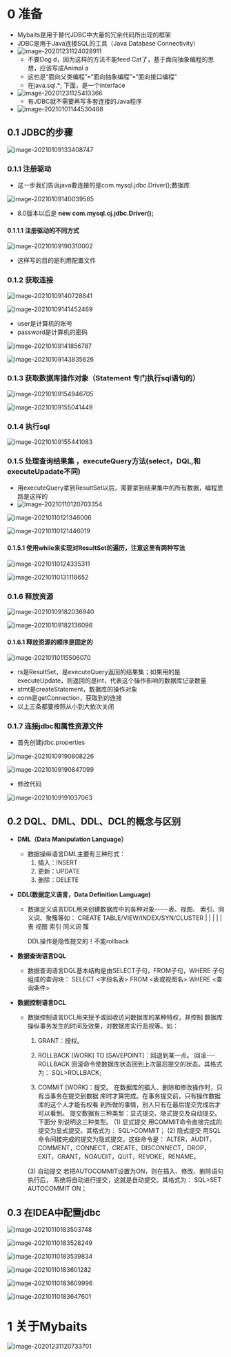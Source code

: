 

# 0 准备

- Mybaits是用于替代JDBC中大量的冗余代码所出现的框架
- JDBC是用于Java连接SQL的工具（Java Database Connectivity）
- ![image-20201231124028911](https://i.loli.net/2020/12/31/b8GWpQmhzvPcekK.png)
  - 不要Dog d，因为这样的方法不能feed Cat了，基于面向抽象编程的思想，应该写成Animal a
  - 这也是“面向父类编程”=“面向抽象编程”=“面向接口编程”
  - 在java.sql.*; 下面，是一个interface
- ![image-20201231125413366](https://i.loli.net/2020/12/31/kwvhE3VSIlLWGnm.png)
  - 有JDBC就不需要再写多套连接的Java程序
- ![image-20210101144530488](https://i.loli.net/2021/01/01/CMJP5AFQH9N3gwz.png)

## 0.1 JDBC的步骤

![image-20210109133408747](https://i.loli.net/2021/01/09/dDFO73BnRV1c2Gk.png)

### 0.1.1 注册驱动

- 这一步我们告诉java要连接的是com.mysql.jdbc.Driver();数据库

![image-20210109140039565](https://i.loli.net/2021/01/09/mQzlWMFyiIxZUo5.png)

- 8.0版本以后是    **new com.mysql.cj.jdbc.Driver();**

#### 0.1.1.1 注册驱动的不同方式

![image-20210109190310002](https://i.loli.net/2021/01/09/6isurjNZJXLBQIp.png)

- 这样写的目的是利用配置文件

### 0.1.2 获取连接

![image-20210109140728841](https://i.loli.net/2021/01/09/4QDpYF6GjPTeZSd.png)

![image-20210109141452469](https://i.loli.net/2021/01/09/mqeRvDdVIa2F57f.png)

- user是计算机的账号
- password是计算机的密码

![image-20210109141856787](https://i.loli.net/2021/01/09/miUWYpErvjed1KV.png)

![image-20210109143835626](https://i.loli.net/2021/01/09/jousTvBO8wRCA4G.png)

### 0.1.3 获取数据库操作对象（Statement 专门执行sql语句的）

![image-20210109154946705](https://i.loli.net/2021/01/09/citZT3vWVHS96Ij.png)

![image-20210109155041449](https://i.loli.net/2021/01/09/btV4usQRUGnwaHf.png)

### 0.1.4 执行sql

![image-20210109155441083](https://i.loli.net/2021/01/09/RONHqUd6YujAtIL.png)

### 0.1.5 处理查询结果集 ，executeQuery方法(select，DQL,和executeUpadate不同)

- 用executeQuery拿到ResultSet以后，需要拿到结果集中的所有数据，编程思路是这样的
- ![image-20210110120703354](D:%5CPicgo%5CEQvWKs1mlBytFu2.png)

![image-20210110121346006](https://i.loli.net/2021/01/10/ys3u2jRDUdnzgIA.png)

![image-20210110121446019](https://i.loli.net/2021/01/10/xLXVA19jyk75Tb6.png)

#### 0.1.5.1 使用while来实现对ResultSet的遍历，注意这里有两种写法

![image-20210110124335311](https://i.loli.net/2021/01/10/ywRGZ3CWNiOhkg4.png)

![image-20210110131118652](https://i.loli.net/2021/01/10/ZfscEpVT13zJyNS.png)

### 0.1.6 释放资源

![image-20210109182036940](https://i.loli.net/2021/01/09/k2psq6iZnRtXLCO.png)

![image-20210109182136096](https://i.loli.net/2021/01/09/z9nsMhCTEfJVxRe.png)

#### 0.1.6.1 释放资源的顺序是固定的

![image-20210110115506070](https://i.loli.net/2021/01/10/dJAUk3csj1NpOT9.png)

- rs是ResultSet，是executeQuery返回的结果集；如果用的是executeUpdate，则返回的是int，代表这个操作影响的数据库记录数量
- stmt是createStatement，数据库的操作对象
- conn是getConnection，获取到的连接
- 以上三条都要按照从小到大依次关闭

### 0.1.7 连接jdbc和属性资源文件

- 首先创建jdbc.properties

![image-20210109190808226](https://i.loli.net/2021/01/09/rpEau3C4PW1dYbN.png)

![image-20210109190847099](https://i.loli.net/2021/01/09/zdOTReu4rfsi1I9.png)

- 修改代码

![image-20210109191037063](https://i.loli.net/2021/01/09/JfHvdth48jG9TiY.png)

## 0.2 DQL、DML、DDL、DCL的概念与区别

- **DML（Data Manipulation Language）**

  - 数据操纵语言DML主要有三种形式：
    1) 插入：INSERT
    2) 更新：UPDATE
    3) 删除：DELETE

- **DDL(数据定义语言，Data Definition Language)**

  - 数据定义语言DDL用来创建数据库中的各种对象-----表、视图、
    索引、同义词、聚簇等如：
    CREATE TABLE/VIEW/INDEX/SYN/CLUSTER
    | | | | |
    表 视图 索引 同义词 簇

    DDL操作是隐性提交的！不能rollback

- **数据查询语言DQL**

  - 数据查询语言DQL基本结构是由SELECT子句，FROM子句，WHERE
    子句组成的查询块：
    SELECT <字段名表>
    FROM <表或视图名>
    WHERE <查询条件>

- **数据控制语言DCL**

  - 数据控制语言DCL用来授予或回收访问数据库的某种特权，并控制
    数据库操纵事务发生的时间及效果，对数据库实行监视等。如：
    1) GRANT：授权。
    2) ROLLBACK [WORK] TO [SAVEPOINT]：回退到某一点。
    回滚---ROLLBACK
    回滚命令使数据库状态回到上次最后提交的状态。其格式为：
    SQL>ROLLBACK;

    3) COMMIT [WORK]：提交。  在数据库的插入、删除和修改操作时，只有当事务在提交到数据
    库时才算完成。在事务提交前，只有操作数据库的这个人才能有权看
    到所做的事情，别人只有在最后提交完成后才可以看到。
    提交数据有三种类型：显式提交、隐式提交及自动提交。下面分
    别说明这三种类型。
    (1) 显式提交
    用COMMIT命令直接完成的提交为显式提交。其格式为：
    SQL>COMMIT；
    (2) 隐式提交
    用SQL命令间接完成的提交为隐式提交。这些命令是：
    ALTER，AUDIT，COMMENT，CONNECT，CREATE，DISCONNECT，DROP，
    EXIT，GRANT，NOAUDIT，QUIT，REVOKE，RENAME。

    (3) 自动提交
    若把AUTOCOMMIT设置为ON，则在插入、修改、删除语句执行后，
    系统将自动进行提交，这就是自动提交。其格式为：
    SQL>SET AUTOCOMMIT ON；

## 0.3 在IDEA中配置jdbc

![image-20210110183503748](https://i.loli.net/2021/01/10/tfijreIDaokw1JU.png)

![image-20210110183528249](https://i.loli.net/2021/01/10/TXu7Zz1ESLhQYfy.png)

![image-20210110183539834](https://i.loli.net/2021/01/10/AtsD3qznvfVmLhR.png)

![image-20210110183601282](https://i.loli.net/2021/01/10/niZoq3edYwL8tSj.png)

![image-20210110183609996](https://i.loli.net/2021/01/10/NinT97LZCKshpQF.png)

![image-20210110183647601](https://i.loli.net/2021/01/10/B3vCyWJl6KczMmF.png)

# 1 关于Mybaits

![image-20201231120733701](https://i.loli.net/2020/12/31/XST1MkIa2ChlZ37.png)
